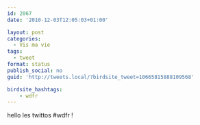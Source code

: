 ```yaml
---
id: 2067
date: '2010-12-03T12:05:03+01:00'

layout: post
categories:
  - Vis ma vie
tags:
  - tweet
format: status
publish_social: no
guid: 'http://tweets.local/?birdsite_tweet=10665815888109568'

birdsite_hashtags:
    - wdfr
---
```


hello les twittos #wdfr !
